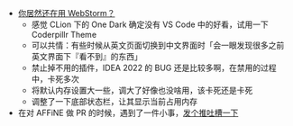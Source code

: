 - [你居然还在用 WebStorm？](https://tw93.fun/2021-07-09/webstorm.html)
	- 感觉 CLion 下的 One Dark 确定没有 VS Code 中的好看，试用一下 Coderpillr Theme
	- 可以共情：有些时候从英文页面切换到中文界面时「会一眼发现很多之前英文界面下『看不到』的东西」
	- 禁止掉不用的插件，IDEA 2022 的 BUG 还是比较多啊，在禁用的过程中，卡死多次
	- 将默认内存设置大一些，调大了好像也没啥用，该卡死还是卡死
	- 调整了一下底部状态栏，让其显示当前占用内存
- 在对 AFFiNE 做 PR 的时候，遇到了一件小事，[发个推吐槽一下](https://twitter.com/meetliby/status/1557904167146225664)